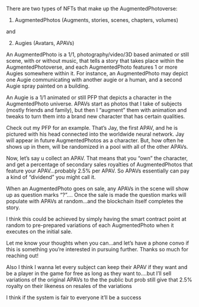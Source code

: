 
There are two types of NFTs that make up the AugmentedPhotoverse:

1. AugmentedPhotos (Augments, stories, scenes, chapters, volumes) 

and

2. Augies (Avatars, APAVs)

An AugmentedPhoto is a 1/1, photography/video/3D based animated or still scene, with or without music, that tells a story that takes place within the AugmentedPhotoverse, and each AugmentedPhoto features 1 or more Augies somewhere within it. For instance, an AugmentedPhoto may depict one Augie communicating with another augie or a human, and a second Augie spray painted on a building.

An Augie is a 1/1 animated or still PFP that depicts a character in the AugmentedPhoto universe. 
APAVs start as photos that I take of subjects (mostly friends and family), but then I “augment” them with animation and tweaks to turn them into a brand new character that has certain qualities.

Check out my PFP for an example. That’s Jay,  the first APAV, and he is pictured with his head connected into the worldwide neural network. Jay will appear in future AugmentedPhotos as a character. But, how often he shows up in them, will be randomized in a pool with all of the other APAVs. 

Now, let’s say u collect an APAV. That means that you “own” the character, and get a percentage of secondary sales royalties of AugmentedPhotos that feature your APAV…probably 2.5% per APAV. So APAVs essentially can pay a kind of “dividend” you might call it. 

When an AugmentedPhoto goes on sale,  any APAVs in the scene will show up as question marks “?”…. Once the sale is made the question marks will populate with APAVs at random…and the blockchain itself completes the story. 

I think this could be achieved by simply having the smart contract point at random to pre-prepared variations of each AugmentedPhoto when it executes on the initial sale. 

Let me know your thoughts when you can…and let’s have a phone convo if this is something you’re interested in pursuing further. Thanks so much for reaching out!

Also I think I wanna let every subject can keep their APAV if they want and be a player in the game for free as long as they want to….but I’ll sell variations of the original APAVs to the the public but prob still give that 2.5% royalty on their likeness on resales of the variations 

I think if the system is fair to everyone it’ll be a success 